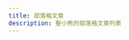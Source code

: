 ```yaml
---
title: 部落格文章
description: 聖小熊的部落格文章列表
---
```


<script setup>
import { ref, computed, nextTick } from 'vue'
import { data as allPosts } from '../.vitepress/theme/posts.data.ts'

// 日期格式化函數 (保持不變)
function formatDateExactlyLikePostPage(dateStringInput) {
  if (dateStringInput === null || dateStringInput === undefined) {
    return '';
  }
  const dateString = String(dateStringInput).trim();
  if (!dateString) {
    return '';
  }
  const containsTimeChars = dateString.includes(':');
  const date = new Date(dateString);
  if (isNaN(date.getTime())) {
    return '';
  }
  const hasSpecifiedTime = containsTimeChars;
  const twDate = new Date(date.toLocaleString('en-US', { timeZone: 'Asia/Taipei' }));
  if (isNaN(twDate.getTime())) {
    return '';
  }
  const yyyy = twDate.getFullYear();
  const mm = String(twDate.getMonth() + 1).padStart(2, '0');
  const dd = String(twDate.getDate()).padStart(2, '0');

  if (hasSpecifiedTime) {
    const hh = String(twDate.getHours()).padStart(2, '0');
    const min = String(twDate.getMinutes()).padStart(2, '0');
    return `${yyyy}-${mm}-${dd} ${hh}:${min}`;
  } else {
    return `${yyyy}-${mm}-${dd}`;
  }
}

const postsPerPage = 10
const currentPage = ref(1)

const totalPages = computed(() => {
  if (!allPosts || !Array.isArray(allPosts)) return 0;
  return Math.ceil(allPosts.length / postsPerPage);
})

const paginatedPosts = computed(() => {
  if (!allPosts || !Array.isArray(allPosts)) return [];
  // 在這裡也對每個 post 進行一次額外的檢查，確保不會有 undefined 混入
  return allPosts.slice(
    (currentPage.value - 1) * postsPerPage,
    (currentPage.value - 1) * postsPerPage + postsPerPage
  ).filter(post => post !== undefined && post !== null); // 確保過濾掉任何 undefined/null 的項目
})

const goToPage = (page) => {
  if (page >= 1 && page <= totalPages.value) {
    currentPage.value = page
    if (!import.meta.env.SSR) {
      nextTick(() => {
        window.scrollTo({ top: 0, behavior: 'smooth' })
      })
    }
  }
}

const pageNumbers = computed(() => {
  const pages = []
  for (let i = 1; i <= totalPages.value; i++) {
    pages.push(i)
  }
  return pages
})
</script>

<template>
  <div class="blog-list-container">
    <h1>部落格文章</h1>

    <div v-if="paginatedPosts.length > 0" class="post-cards-wrapper">
      <div v-for="post in paginatedPosts" :key="post.url" class="post-card">
        <a :href="post.url || '#'" class="post-link"> <div class="post-image-wrapper">
            <img :src="post.image || '/blog_no_image.svg'" :alt="post.title || '無標題圖片'" class="post-image" />
          </div>
          <div class="post-content">
            <h2 class="post-title">{{ post.title || '無標題文章' }}</h2> <p v-if="post.date" class="post-date">
              <time :datetime="post.date">{{ formatDateExactlyLikePostPage(post.date) }}</time>
            </p>
            <p v-if="post.summary" class="post-summary">{{ post.summary }}</p>
            <div v-if="post.tags && post.tags.length > 0" class="post-tags">
              <span v-for="tag in post.tags" :key="tag" class="tag">#{{ tag }}</span>
            </div>
          </div>
        </a>
      </div>
    </div>
    <div v-else class="no-posts-message">
      <p>目前沒有任何部落格文章可以顯示。</p>
      <p>請確認您的文章檔案路徑和篩選條件是否正確。</p>
    </div>

    <div v-if="totalPages > 1" class="pagination">
      <button
        :disabled="currentPage === 1"
        @click="goToPage(currentPage - 1)"
        class="pagination-button"
      >
        上一頁
      </button>
      <button
        v-for="page in pageNumbers"
        :key="page"
        @click="goToPage(page)"
        :class="['pagination-button', { active: page === currentPage }]"
      >
        {{ page }}
      </button>
      <button
        :disabled="currentPage === totalPages"
        @click="goToPage(currentPage + 1)"
        class="pagination-button"
      >
        下一頁
      </button>
    </div>
  </div>
</template>

<style scoped>
/* 樣式保持不變 */
.blog-list-container {
  max-width: 960px;
  margin: 0 auto;
  padding: 20px;
}

h1 {
  text-align: center;
  margin-bottom: 40px;
  color: var(--vp-c-text-1);
}

.post-cards-wrapper {
  display: grid;
  gap: 30px;
  grid-template-columns: repeat(auto-fill, minmax(300px, 1fr));
  margin-bottom: 40px;
}

.post-card {
  background-color: var(--vp-c-bg-soft);
  border-radius: 8px;
  box-shadow: var(--vp-shadow-1);
  overflow: hidden;
  transition: transform 0.3s ease, box-shadow 0.3s ease;
  display: flex;
  flex-direction: column;
}

.post-card.error-card { /* 這個樣式現在可能不會觸發，因為 v-else 不會被渲染 */
  background-color: var(--vp-c-bg-alt);
  color: var(--vp-c-text-2);
  border: 1px dashed var(--vp-c-divider);
  text-align: center;
  padding: 20px;
}


.post-card:hover {
  transform: translateY(-5px);
  box-shadow: var(--vp-shadow-2);
}

.post-link {
  text-decoration: none;
  color: inherit;
  display: flex;
  flex-direction: column;
  height: 100%;
}

.post-image-wrapper {
  width: 100%;
  padding-top: 56.25%; /* 16:9 比例 */
  position: relative;
  overflow: hidden;
}

.post-image {
  position: absolute;
  top: 0;
  left: 0;
  width: 100%;
  height: 100%;
  object-fit: cover;
  transition: transform 0.3s ease;
}

.post-card:hover .post-image {
  transform: scale(1.05);
}

.post-content {
  padding: 20px;
  flex-grow: 1;
  display: flex;
  flex-direction: column;
}

.post-title {
  font-size: 1.5em;
  margin-top: 0;
  margin-bottom: 10px;
  color: var(--vp-c-brand-1);
  line-height: 1.3;
}

.post-date {
  font-size: 0.9em;
  color: var(--vp-c-text-2);
  margin-bottom: 15px;
}

.post-summary {
  font-size: 1em;
  color: var(--vp-c-text-1);
  line-height: 1.6;
  margin-bottom: 15px;
  flex-grow: 1;
  overflow: hidden;
  display: -webkit-box;
  -webkit-line-clamp: 3;
  -webkit-box-orient: vertical;
}

.post-tags {
  margin-top: 15px;
  display: flex;
  flex-wrap: wrap;
  gap: 8px;
}

.tag {
  background-color: var(--vp-c-badge-tip-bg);
  color: var(--vp-c-badge-tip-text);
  padding: 4px 10px;
  border-radius: 4px;
  font-size: 0.85em;
  white-space: nowrap;
}

.no-posts-message {
  text-align: center;
  padding: 50px 0;
  color: var(--vp-c-text-2);
}

/* 分頁樣式 */
.pagination {
  display: flex;
  justify-content: center;
  align-items: center;
  margin-top: 50px;
  gap: 10px;
}

.pagination-button {
  background-color: var(--vp-c-bg-soft);
  color: var(--vp-c-text-1);
  border: 1px solid var(--vp-c-divider);
  padding: 8px 15px;
  border-radius: 6px;
  cursor: pointer;
  transition: background-color 0.2s, color 0.2s, border-color 0.2s;
}

.pagination-button:hover:not(:disabled) {
  background-color: var(--vp-c-bg-alt);
  border-color: var(--vp-c-brand-1);
}

.pagination-button.active {
  background-color: var(--vp-c-brand-1);
  color: var(--vp-c-white);
  border-color: var(--vp-c-brand-1);
}

.pagination-button:disabled {
  opacity: 0.5;
  cursor: not-allowed;
}
</style>
